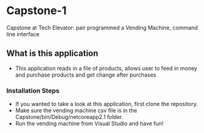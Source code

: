 # Capstone-1
Capstone at Tech Elevator: pair programmed a Vending Machine, command line interface


## What is this application
* This application reads in a file of products, allows user to feed in money and purchase products and get change after purchases


### Installation Steps
<ul>
  <li>If you wanted to take a look at this application, first clone the repository.</li>
  <li>Make sure the vending machine csv file is in the Capstone/bin/Debug/netcoreapp2.1 folder.</li>
  <li>Run the vending machine from Visual Studio and have fun!</li>
 </ul>
